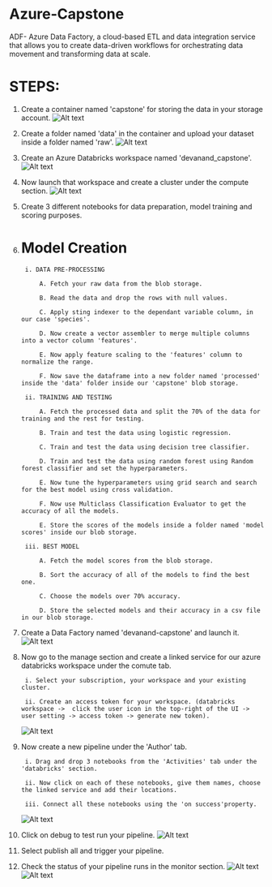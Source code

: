 # Azure-Capstone

ADF- Azure Data Factory, a cloud-based ETL and data integration service that allows you to create data-driven workflows for orchestrating data movement and transforming data at scale.
 
# STEPS:

1. Create a container named 'capstone' for storing the data in your storage account.
![Alt text](../../Screenshots/Screenshot%201.jpg)

2. Create a folder named 'data' in the container and upload your dataset inside a folder named 'raw'.
![Alt text](../../Screenshots/Screenshot%202.jpg)

3. Create an Azure Databricks workspace named 'devanand_capstone'.
![Alt text](../../Screenshots/Screenshot%203.jpg)

4. Now launch that workspace and create a cluster under the compute section.
![Alt text](../../Screenshots/Screenshot%204.jpg)

5. Create 3 different notebooks for data preparation, model training and scoring purposes.

6. # Model Creation 

        i. DATA PRE-PROCESSING
           
            A. Fetch your raw data from the blob storage.
     
            B. Read the data and drop the rows with null values.

            C. Apply sting indexer to the dependant variable column, in our case 'species'.

            D. Now create a vector assembler to merge multiple columns into a vector column 'features'.

            E. Now apply feature scaling to the 'features' column to normalize the range.

            F. Now save the dataframe into a new folder named 'processed' inside the 'data' folder inside our 'capstone' blob storage.

        ii. TRAINING AND TESTING
           
            A. Fetch the processed data and split the 70% of the data for training and the rest for testing.
     
            B. Train and test the data using logistic regression.

            C. Train and test the data using decision tree classifier.

            D. Train and test the data using random forest using Random forest classifier and set the hyperparameters.

            E. Now tune the hyperparameters using grid search and search for the best model using cross validation.

            F. Now use Multiclass Classification Evaluator to get the accuracy of all the models.

            E. Store the scores of the models inside a folder named 'model scores' inside our blob storage.

        iii. BEST MODEL
           
            A. Fetch the model scores from the blob storage.

            B. Sort the accuracy of all of the models to find the best one.

            C. Choose the models over 70% accuracy.
            
            D. Store the selected models and their accuracy in a csv file in our blob storage.
            

7. Create a Data Factory named 'devanand-capstone' and launch it.
![Alt text](../../Screenshots/Screenshot%207.jpg)

8. Now go to the manage section and create a linked service for our azure databricks workspace under the comute tab.

        i. Select your subscription, your workspace and your existing cluster.

        ii. Create an access token for your workspace. (databricks workspace ->  click the user icon in the top-right of the UI -> user setting -> access token -> generate new token).
   ![Alt text](../../Screenshots/Screenshot%208.jpg)

9. Now create a new pipeline under the 'Author' tab.

        i. Drag and drop 3 notebooks from the 'Activities' tab under the 'databricks' section.

        ii. Now click on each of these notebooks, give them names, choose the linked service and add their locations.

        iii. Connect all these notebooks using the 'on success'property.

   ![Alt text](../../Screenshots/Screenshot%209.jpg)

10. Click on debug to test run your pipeline.
![Alt text](../../Screenshots/Screenshot%2010.jpg)

11. Select publish all and trigger your pipeline.

12. Check the status of your pipeline runs in the monitor section.
![Alt text](../../Screenshots/Screenshot%2011.jpg)
![Alt text](../../Screenshots/Screenshot%2012.jpg)